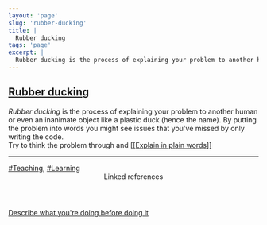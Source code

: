 ```yaml
---
layout: 'page'
slug: 'rubber-ducking'
title: |
  Rubber ducking
tags: 'page'
excerpt: |
  Rubber ducking is the process of explaining your problem to another human or even an inanimate object like a plastic duck (hence the name). By putting the problem into words you might see issues that you've missed by only writing the code.
---
```


<h2 class="text-3xl font-semibold mb-4"><a class="rounded-sm focus:outline-none focus:ring-2 focus:ring-offset-2 dark:focus:ring-offset-gray-900 dark:focus:ring-pink-400 focus:ring-pink-700" href="/pages/rubber-ducking">Rubber ducking</a></h2>

<div class="space-y-3">
<div class="element-block ml-0"><div class="flex-1"><em>Rubber ducking</em> is the process of explaining your problem to another human or even an inanimate object like a plastic duck (hence the name). By putting the problem into words you might see issues that you've missed by only writing the code.</div></div>

<div class="element-block ml-0"><div class="flex-1">Try to think the problem through and <a class="text-teal-700 dark:text-teal-400 rounded-sm group focus:outline-none focus:ring-2 focus:ring-offset-2 dark:focus:ring-offset-gray-900 dark:focus:ring-pink-400 focus:ring-pink-700" href="/pages/explain-in-plain-words"><span class="text-gray-300 dark:text-gray-500 group-hover:text-teal-900">[[</span>Explain in plain words<span class="text-gray-300 dark:text-gray-500 group-hover:text-teal-900">]]</span></a></div></div>

<hr class="border-gray-700 !my-5" />

<div class="element-block ml-0"><div class="flex-1"><a class="dark:text-gray-400 text-gray-500" href="/pages/teaching">#Teaching</a>, <a class="dark:text-gray-400 text-gray-500" href="/pages/learning">#Learning</a></div></div>
</div>


<section class="mt-8 space-y-2">
<header class="text-gray-500 dark:text-gray-400">Linked references</header>
<a class="block bg-gray-100 dark:bg-gray-800 p-4 rounded text-teal-700 dark:text-teal-400 focus:outline-none focus:ring-2 focus:ring-offset-2 dark:focus:ring-offset-gray-900 focus:ring-teal-700 dark:focus:ring-teal-400 hover:ring-2 hover:ring-offset-2 dark:hover:ring-offset-gray-900 dark:hover:ring-teal-400 hover:ring-teal-700" href="/pages/describe-what-youre-doing-before-doing-it">Describe what you're doing before doing it</a>
  </section>

